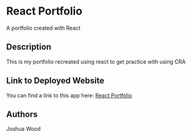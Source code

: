 # React Portfolio

A portfolio created with React

## Description

This is my portfolio recreated using react to get practice with using CRA

## Link to Deployed Website

You can find a link to this app here: [React Portfolio](https://joshuawd190.github.io/react_portfolio)

## Authors

Joshua Wood
